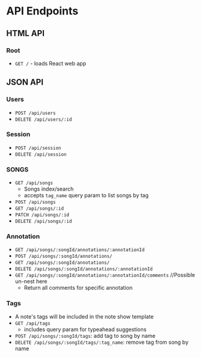# API Endpoints

## HTML API

### Root

- `GET /` - loads React web app

## JSON API

### Users

- `POST /api/users`
- `DELETE /api/users/:id`

### Session

- `POST /api/session`
- `DELETE /api/session`

### SONGS

- `GET /api/songs`
  - Songs index/search
  - accepts `tag_name` query param to list songs by tag
- `POST /api/songs`
- `GET /api/songs/:id`
- `PATCH /api/songs/:id`
- `DELETE /api/songs/:id`

### Annotation

- `GET /api/songs/:songId/annotations/:annotationId`
- `POST /api/songs/:songId/annotations/`
- `GET /api/songs/:songId/annotations/`
- `DELETE /api/songs/:songId/annotations/:annotationId`
- `GET /api/songs/:songId/annotations/:annotationId/comments` //Possible un-nest here
  - Return all comments for specific annotation

### Tags

- A note's tags will be included in the note show template
- `GET /api/tags`
  - includes query param for typeahead suggestions
- `POST /api/songs/:songId/tags`: add tag to song by name
- `DELETE /api/songs/:songId/tags/:tag_name`: remove tag from song by
  name

